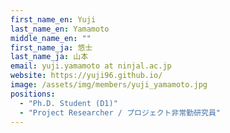 ```yaml
---
first_name_en: Yuji
last_name_en: Yamamoto
middle_name_en: ""
first_name_ja: 悠士
last_name_ja: 山本
email: yuji.yamamoto at ninjal.ac.jp
website: https://yuji96.github.io/
image: /assets/img/members/yuji_yamamoto.jpg
positions: 
  - "Ph.D. Student (D1)"
  - "Project Researcher / プロジェクト非常勤研究員"
---
```

